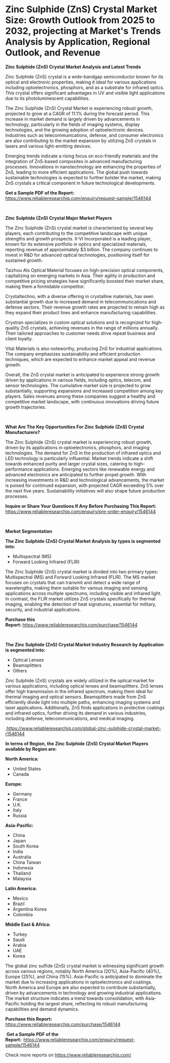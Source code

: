 <p><h1>Zinc Sulphide (ZnS) Crystal Market Size: Growth Outlook from 2025 to 2032, projecting at Market's Trends Analysis by Application, Regional Outlook, and Revenue</h1></p><p><strong>Zinc Sulphide (ZnS) Crystal Market Analysis and Latest Trends</strong></p>
<p><p>Zinc Sulphide (ZnS) crystal is a wide-bandgap semiconductor known for its optical and electronic properties, making it ideal for various applications including optoelectronics, phosphors, and as a substrate for infrared optics. This crystal offers significant advantages in UV and visible light applications due to its photoluminescent capabilities.</p><p>The Zinc Sulphide (ZnS) Crystal Market is experiencing robust growth, projected to grow at a CAGR of 11.1% during the forecast period. This increase in market demand is largely driven by advancements in technology, particularly in the fields of imaging systems, display technologies, and the growing adoption of optoelectronic devices. Industries such as telecommunications, defense, and consumer electronics are also contributing to the market expansion by utilizing ZnS crystals in lasers and various light-emitting devices.</p><p>Emerging trends indicate a rising focus on eco-friendly materials and the integration of ZnS-based composites in advanced manufacturing processes. Innovations in nanotechnology are enhancing the properties of ZnS, leading to more efficient applications. The global push towards sustainable technologies is expected to further bolster the market, making ZnS crystals a critical component in future technological developments.</p></p>
<p><strong>Get a Sample PDF of the Report:&nbsp;</strong> <a href="https://www.reliableresearchiq.com/enquiry/request-sample/1546144?utm_campaign=2456&utm_medium=2&utm_source=Github&utm_content=ia&utm_term=02042025&utm_id=zinc-sulphide-zns-crystal">https://www.reliableresearchiq.com/enquiry/request-sample/1546144</a></p>
<p>&nbsp;</p>
<p><strong>Zinc Sulphide (ZnS) Crystal Major Market Players</strong></p>
<p><p>The Zinc Sulphide (ZnS) crystal market is characterized by several key players, each contributing to the competitive landscape with unique strengths and growth prospects. II-VI Incorporated is a leading player, known for its extensive portfolio in optics and specialized materials, reporting revenue of approximately $3 billion. The company continues to invest in R&D for advanced optical technologies, positioning itself for sustained growth.</p><p>Taizhou Ats Optical Material focuses on high-precision optical components, capitalizing on emerging markets in Asia. Their agility in production and competitive pricing strategies have significantly boosted their market share, making them a formidable competitor.</p><p>Crystaltechno, with a diverse offering in crystalline materials, has seen substantial growth due to increased demand in telecommunications and defense sectors. Their revenue growth rates are projected to remain high as they expand their product lines and enhance manufacturing capabilities.</p><p>Crystran specializes in custom optical solutions and is recognized for high-quality ZnS crystals, achieving revenues in the range of millions annually. Their tailored approaches to customer needs drive repeat business and client loyalty.</p><p>Vital Materials is also noteworthy, producing ZnS for industrial applications. The company emphasizes sustainability and efficient production techniques, which are expected to enhance market appeal and revenue growth.</p><p>Overall, the ZnS crystal market is anticipated to experience strong growth driven by applications in various fields, including optics, telecom, and sensor technologies. The cumulative market size is projected to grow substantially, supporting expansions and increased competition among key players. Sales revenues among these companies suggest a healthy and competitive market landscape, with continuous innovations driving future growth trajectories.</p></p>
<p>&nbsp;</p>
<p><strong>What Are The Key Opportunities For Zinc Sulphide (ZnS) Crystal Manufacturers?</strong></p>
<p><p>The Zinc Sulphide (ZnS) crystal market is experiencing robust growth, driven by its applications in optoelectronics, phosphors, and imaging technologies. The demand for ZnS in the production of infrared optics and LED technology is particularly influential. Market trends indicate a shift towards enhanced purity and larger crystal sizes, catering to high-performance applications. Emerging sectors like renewable energy and advanced electronics are anticipated to further propel growth. With increasing investments in R&D and technological advancements, the market is poised for continued expansion, with projected CAGR exceeding 5% over the next five years. Sustainability initiatives will also shape future production processes.</p></p>
<p><strong>Inquire or Share Your Questions If Any Before Purchasing This Report:</strong> <a href="https://www.reliableresearchiq.com/enquiry/pre-order-enquiry/1546144?utm_campaign=2456&utm_medium=2&utm_source=Github&utm_content=ia&utm_term=02042025&utm_id=zinc-sulphide-zns-crystal">https://www.reliableresearchiq.com/enquiry/pre-order-enquiry/1546144</a></p>
<p>&nbsp;</p>
<p><strong>Market Segmentation</strong></p>
<p><strong>The Zinc Sulphide (ZnS) Crystal Market Analysis by types is segmented into:</strong></p>
<p><ul><li>Multispectral (MS)</li><li>Forward Looking Infrared (FLIR)</li></ul></p>
<p><p>The Zinc Sulphide (ZnS) crystal market is divided into two primary types: Multispectral (MS) and Forward Looking Infrared (FLIR). The MS market focuses on crystals that can transmit and detect a wide range of wavelengths, making them suitable for various imaging and sensing applications across multiple spectrums, including visible and infrared light. In contrast, the FLIR market utilizes ZnS crystals specifically for thermal imaging, enabling the detection of heat signatures, essential for military, security, and industrial applications.</p></p>
<p><strong>Purchase this Report:&nbsp;</strong><a href="https://www.reliableresearchiq.com/purchase/1546144?utm_campaign=2456&utm_medium=2&utm_source=Github&utm_content=ia&utm_term=02042025&utm_id=zinc-sulphide-zns-crystal">https://www.reliableresearchiq.com/purchase/1546144</a></p>
<p>&nbsp;</p>
<p><strong>The Zinc Sulphide (ZnS) Crystal Market Industry Research by Application is segmented into:</strong></p>
<p><ul><li>Optical Lenses</li><li>Beamsplitters</li><li>Others</li></ul></p>
<p><p>Zinc Sulphide (ZnS) crystals are widely utilized in the optical market for various applications, including optical lenses and beamsplitters. ZnS lenses offer high transmission in the infrared spectrum, making them ideal for thermal imaging and optical sensors. Beamsplitters made from ZnS efficiently divide light into multiple paths, enhancing imaging systems and laser applications. Additionally, ZnS finds applications in protective coatings and infrared optics, further driving its demand in various industries, including defense, telecommunications, and medical imaging.</p></p>
<p><a href="https://www.reliableresearchiq.com/global-zinc-sulphide-crystal-market-r1546144?utm_campaign=2456&utm_medium=2&utm_source=Github&utm_content=ia&utm_term=02042025&utm_id=zinc-sulphide-zns-crystal">&nbsp;https://www.reliableresearchiq.com/global-zinc-sulphide-crystal-market-r1546144</a></p>
<p><strong>In terms of Region, the Zinc Sulphide (ZnS) Crystal Market Players available by Region are:</strong></p>
<p>
    <p> <strong> North America: </strong>
        <ul>
            <li>United States</li>
            <li>Canada</li>
        </ul>
        </p> 
    <p> <strong> Europe: </strong>
        <ul>
            <li>Germany</li>
            <li>France</li>
            <li>U.K.</li>
            <li>Italy</li>
            <li>Russia</li>
        </ul>
        </p> 
    <p> <strong> Asia-Pacific: </strong>
        <ul>
            <li>China</li>
            <li>Japan</li>
            <li>South Korea</li>
            <li>India</li>
            <li>Australia</li>
            <li>China Taiwan</li>
            <li>Indonesia</li>
            <li>Thailand</li>
            <li>Malaysia</li>
        </ul>
        </p> 
    <p> <strong> Latin America: </strong>
        <ul>
            <li>Mexico</li>
            <li>Brazil</li>
            <li>Argentina Korea</li>
            <li>Colombia</li>
        </ul>
        </p> 
    <p> <strong> Middle East & Africa: </strong>
        <ul>
            <li>Turkey</li>
            <li>Saudi</li>
            <li>Arabia</li>
            <li>UAE</li>
            <li>Korea</li>
        </ul>
    </p>
    </p>
<p><p>The global zinc sulfide (ZnS) crystal market is witnessing significant growth across various regions, notably North America (20%), Asia-Pacific (40%), Europe (25%), and China (15%). Asia-Pacific is anticipated to dominate the market due to increasing applications in optoelectronics and coatings. North America and Europe are also expected to contribute substantially, driven by advancements in technology and growing industrial applications. The market structure indicates a trend towards consolidation, with Asia-Pacific holding the largest share, reflecting its robust manufacturing capabilities and demand dynamics.</p></p>
<p><strong>Purchase this Report: </strong><a href="https://www.reliableresearchiq.com/purchase/1546144?utm_campaign=2456&utm_medium=2&utm_source=Github&utm_content=ia&utm_term=02042025&utm_id=zinc-sulphide-zns-crystal">https://www.reliableresearchiq.com/purchase/1546144</a></p>
<p>&nbsp;<strong>Get a Sample PDF of the Report:&nbsp;&nbsp;</strong><a href="https://www.reliableresearchiq.com/enquiry/request-sample/1546144?utm_campaign=2456&utm_medium=2&utm_source=Github&utm_content=ia&utm_term=02042025&utm_id=zinc-sulphide-zns-crystal">https://www.reliableresearchiq.com/enquiry/request-sample/1546144</a></p>
<p><strong></strong></p>
<p>Check more reports on <a href="https://www.reliableresearchiq.com/?utm_campaign=2456&utm_medium=2&utm_source=Github&utm_content=ia&utm_term=02042025&utm_id=zinc-sulphide-zns-crystal">https://www.reliableresearchiq.com/</a></p>